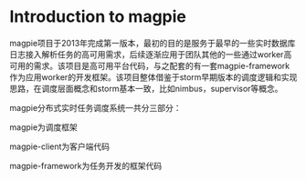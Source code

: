 # Introduction to magpie

magpie项目于2013年完成第一版本，最初的目的是服务于最早的一些实时数据库日志接入解析任务的高可用需求，后续逐渐应用于团队其他的一些通过worker高可用的需求。该项目是高可用平台代码，与之配套的有一套magpie-framework作为应用worker的开发框架。该项目整体借鉴于storm早期版本的调度逻辑和实现思路，在调度层面概念和storm基本一致，比如nimbus，supervisor等概念。

magpie分布式实时任务调度系统一共分三部分：

magpie为调度框架

magpie-client为客户端代码

magpie-framework为任务开发的框架代码




